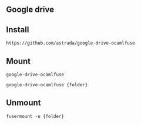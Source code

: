 ## Google drive

## Install 

    https://github.com/astrada/google-drive-ocamlfuse

## Mount

    google-drive-ocamlfuse

    google-drive-ocamlfuse {folder}

## Unmount

    fusermount -u {folder}
